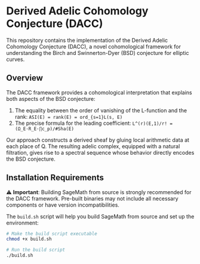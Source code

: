 # Derived Adelic Cohomology Conjecture (DACC)

This repository contains the implementation of the Derived Adelic Cohomology Conjecture (DACC), a novel cohomological framework for understanding the Birch and Swinnerton-Dyer (BSD) conjecture for elliptic curves.

## Overview

The DACC framework provides a cohomological interpretation that explains both aspects of the BSD conjecture:

1. The equality between the order of vanishing of the L-function and the rank: `ASI(E) = rank(E) = ord_{s=1}L(s, E)`
2. The precise formula for the leading coefficient: `L^(r)(E,1)/r! = (Ω_E·R_E·∏c_p)/#Sha(E)`

Our approach constructs a derived sheaf by gluing local arithmetic data at each place of Q. The resulting adelic complex, equipped with a natural filtration, gives rise to a spectral sequence whose behavior directly encodes the BSD conjecture.

## Installation Requirements

⚠️ **Important**: Building SageMath from source is strongly recommended for the DACC framework. Pre-built binaries may not include all necessary components or have version incompatibilities.

The `build.sh` script will help you build SageMath from source and set up the environment:

```bash
# Make the build script executable
chmod +x build.sh

# Run the build script
./build.sh